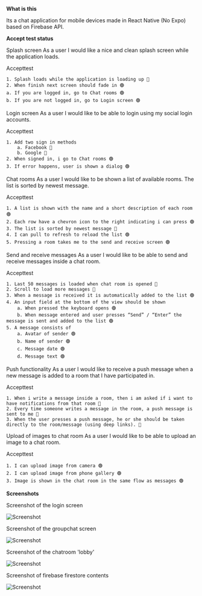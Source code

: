 **What is this**

Its a chat application for mobile devices made in React Native (No Expo) based on Firebase API.

**Accept test status**

Splash screen
As a user I would like a nice and clean splash screen while the application loads.

Accepttest

    1. Splash loads while the application is loading up 🔴
    2. When finish next screen should fade in 🟢
    a. If you are logged in, go to Chat rooms 🟢
    b. If you are not logged in, go to Login screen 🟢

Login screen
As a user I would like to be able to login using my social login accounts.

Accepttest

    1. Add two sign in methods
        a. Facebook 🔴
        b. Google 🔴
    2. When signed in, i go to Chat rooms 🟢
    3. If error happens, user is shown a dialog 🟢

Chat rooms
As a user I would like to be shown a list of available rooms. The
list is sorted by newest message.

Accepttest

    1. A list is shown with the name and a short description of each room 🟢
    2. Each row have a chevron icon to the right indicating i can press 🟢
    3. The list is sorted by newest message 🔴
    4. I can pull to refresh to reload the list 🟢
    5. Pressing a room takes me to the send and receive screen 🟢

Send and receive messages
As a user I would like to be able to send and receive messages inside a chat room.

Accepttest

    1. Last 50 messages is loaded when chat room is opened 🔴
    2. Scroll to load more messages 🔴
    3. When a message is received it is automatically added to the list 🟢
    4. An input field at the bottom of the view should be shown
        a. When pressed the keyboard opens 🟢
        b. When message entered and user presses “Send” / “Enter” the message is sent and added to the list 🟢
    5. A message consists of
        a. Avatar of sender 🟢
        b. Name of sender 🟢
        c. Message date 🟢
        d. Message text 🟢

Push functionality
As a user I would like to receive a push message when a new message
is added to a room that I have participated in.

Accepttest

    1. When i write a message inside a room, then i am asked if i want to have notifications from that room 🔴
    2. Every time someone writes a message in the room, a push message is sent to me 🔴
    3. When the user presses a push message, he or she should be taken directly to the room/message (using deep links). 🔴

Upload of images to chat room
As a user I would like to be able to upload an image to a chat room.

Accepttest

    1. I can upload image from camera 🟢
    2. I can upload image from phone gallery 🟢
    3. Image is shown in the chat room in the same flow as messages 🟢



**Screenshots**

Screenshot of the login screen

![Screenshot](examples/images/loginscreen.PNG)

Screenshot of the groupchat screen

![Screenshot](examples/images/groupchat.PNG)


Screenshot of the chatroom 'lobby'

![Screenshot](examples/images/chatrooms.PNG)

Screenshot of firebase firestore contents

![Screenshot](examples/images/firebase.PNG)

